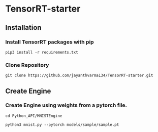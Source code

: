 # TensorRT-starter

## Installation

### Install TensorRT packages with pip

```
pip3 install -r requirements.txt
```

### Clone Repository

```
git clone https://github.com/jayanthvarma134/TensorRT-starter.git
```

## Create Engine

### Create Engine using weights from a pytorch file.

```
cd Python_API/MNISTEngine

python3 mnist.py --pytorch models/sample/sample.pt

```